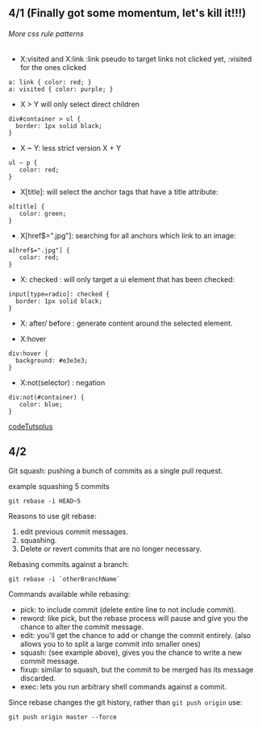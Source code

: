 
4/1 (Finally got some momentum, let's kill it!!!)
------
###### More css rule patterns

* X:visited and X:link
:link pseudo to target links not clicked yet, :visited for the ones clicked
```
a: link { color: red; }
a: visited { color: purple; }
```

* X > Y
will only select direct children
```
div#container > ul {
  border: 1px solid black;
}
```

* X ~ Y: less strict version X + Y
```
ul ~ p {
   color: red;
}
```

* X[title]: will select the anchor tags that have a title attribute:
```
a[title] {
   color: green;
}
```

* X[href$=".jpg"]: searching for all anchors which link to an image:
```
a[href$=".jpg"] {
   color: red;
}
```

* X: checked : will only target a ui element that has been checked:
```
input[type=radio]: checked {
  border: 1px solid black;
}
```

* X: after/ before : generate content around the selected element.

* X:hover
```
div:hover {
  background: #e3e3e3;
}
```
* X:not(selector) : negation

``` 
div:not(#container) {
   color: blue;
}
```
[codeTutsplus](http://code.tutsplus.com/tutorials/the-30-css-selectors-you-must-memorize--net-16048)

4/2
---------
Git squash: pushing a bunch of commits as a single pull request.

example squashing 5 commits
```
git rebase -i HEAD~5
```
Reasons to use git rebase:
1. edit previous commit messages.
2. squashing.
3. Delete or revert commits that are no longer necessary.

Rebasing commits against a branch:
```
git rebase -i `otherBranchName`
```

Commands available while rebasing:
* pick: to include commit (delete entire line to not include commit).
* reword: like pick, but the rebase process will pause and give you the chance to alter the commit message.
* edit: you'll get the chance to add or change the commit entirely. (also allows you to to split a large commit into smaller ones)
* squash: (see example above), gives you the chance to write a new commit message.
* fixup: similar to squash, but the commit to be merged has its message discarded.
* exec: lets you run arbitrary shell commands against a commit.

Since rebase changes the git history, rather than `git push origin` use:
```
git push origin master --force
```
